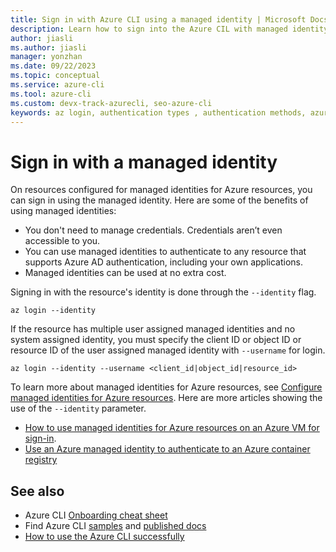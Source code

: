 ```yaml
---
title: Sign in with Azure CLI using a managed identity | Microsoft Docs
description: Learn how to sign into the Azure CIL with managed identity
author: jiasli
ms.author: jiasli
manager: yonzhan
ms.date: 09/22/2023
ms.topic: conceptual
ms.service: azure-cli
ms.tool: azure-cli
ms.custom: devx-track-azurecli, seo-azure-cli
keywords: az login, authentication types , authentication methods, azure, cli login, az login powershell, cli login, sign in
---
```


# Sign in with a managed identity

On resources configured for managed identities for Azure resources, you can sign in using the managed identity.
Here are some of the benefits of using managed identities:

- You don't need to manage credentials. Credentials aren’t even accessible to you.
- You can use managed identities to authenticate to any resource that supports Azure AD authentication, including your own applications.
- Managed identities can be used at no extra cost.

Signing in with the resource's identity is done through the `--identity` flag.

```azurecli-interactive
az login --identity
```

If the resource has multiple user assigned managed identities and no system assigned identity, you must specify the client ID or object ID or resource ID of the user assigned managed identity with `--username` for login.

```azurecli-interactive
az login --identity --username <client_id|object_id|resource_id>
```

To learn more about managed identities for Azure resources, see [Configure managed identities for Azure resources](/azure/active-directory/managed-identities-azure-resources/qs-configure-cli-windows-vm). Here are more articles showing the use of the `--identity` parameter.

- [How to use managed identities for Azure resources on an Azure VM for sign-in](/azure/active-directory/managed-identities-azure-resources/how-to-use-vm-sign-in).
- [Use an Azure managed identity to authenticate to an Azure container registry](/azure/container-registry/container-registry-authentication-managed-identity?tabs=azure-cli)

## See also

- Azure CLI [Onboarding cheat sheet](./cheat-sheet-onboarding.md)
- Find Azure CLI [samples](./samples-index.md) and [published docs](./reference-docs-index.md)
- [How to use the Azure CLI successfully](use-cli-effectively.md)
